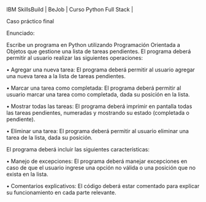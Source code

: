 IBM SkillsBuild | BeJob | Curso Python Full Stack |

Caso práctico final

Enunciado:

Escribe un programa en Python utilizando Programación Orientada a Objetos que gestione
una lista de tareas pendientes. El programa deberá permitir al usuario realizar las siguientes
operaciones:

• Agregar una nueva tarea: El programa deberá permitir al usuario agregar una nueva tarea a
la lista de tareas pendientes.

• Marcar una tarea como completada: El programa deberá permitir al usuario marcar una
tarea como completada, dada su posición en la lista.

• Mostrar todas las tareas: El programa deberá imprimir en pantalla todas las tareas
pendientes, numeradas y mostrando su estado (completada o pendiente).

• Eliminar una tarea: El programa deberá permitir al usuario eliminar una tarea de la lista,
dada su posición.

El programa deberá incluir las siguientes características:

• Manejo de excepciones: El programa deberá manejar excepciones en caso de que el
usuario ingrese una opción no válida o una posición que no exista en la lista.

• Comentarios explicativos: El código deberá estar comentado para explicar su
funcionamiento en cada parte relevante.
